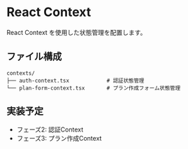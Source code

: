 # React Context

React Context を使用した状態管理を配置します。

## ファイル構成

```
contexts/
├── auth-context.tsx            # 認証状態管理
└── plan-form-context.tsx       # プラン作成フォーム状態管理
```

## 実装予定

- フェーズ2: 認証Context
- フェーズ3: プラン作成Context
